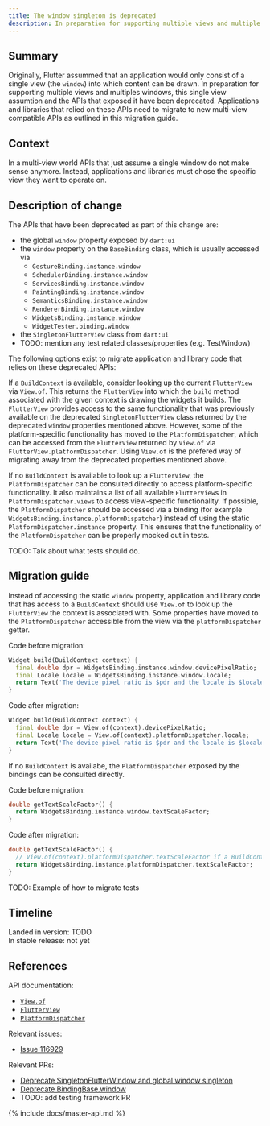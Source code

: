 ```yaml
---
title: The window singleton is deprecated
description: In preparation for supporting multiple views and multiple windows the window singleton has been deprecated.
---
```


## Summary

Originally, Flutter assummed that an application would only consist of a single
view (the `window`) into which content can be drawn. In preparation for
supporting multiple views and multiples windows, this single view assumtion and
the APIs that exposed it have been deprecated. Applications and libraries that
relied on these APIs need to migrate to new multi-view compatible APIs as
outlined in this migration guide.

## Context

In a multi-view world APIs that just assume a single window do not make sense
anymore. Instead, applications and libraries must chose the specific
view they want to operate on. 

## Description of change

The APIs that have been deprecated as part of this change are:

* the global `window` property exposed by `dart:ui`
* the `window` property on the `BaseBinding` class, 
  which is usually accessed via
  * `GestureBinding.instance.window`
  * `SchedulerBinding.instance.window`
  * `ServicesBinding.instance.window`
  * `PaintingBinding.instance.window`
  * `SemanticsBinding.instance.window`
  * `RendererBinding.instance.window`
  * `WidgetsBinding.instance.window`
  * `WidgetTester.binding.window`
* the `SingletonFlutterView` class from `dart:ui`
* TODO: mention any test related classes/properties (e.g. TestWindow)

The following options exist to migrate application and library code that relies
on these deprecated APIs:

If a `BuildContext` is available, consider looking up the current `FlutterView`
via `View.of`. This returns the `FlutterView` into
which the `build` method associated with the given context is drawing the
widgets it builds. The `FlutterView` provides access to the same functionality
that was previously available on the deprecated `SingletonFlutterView` class
returned by the deprecated `window` properties mentioned above. However, some
of the platform-specific functionality has moved to the `PlatformDispatcher`,
which can be accessed from the `FlutterView` returned by `View.of` via 
`FlutterView.platformDispatcher`. Using `View.of` is the prefered way of
migrating away from the deprecated properties mentioned above.

If no `BuildContext` is available to look up a `FlutterView`, the
`PlatformDispatcher` can be consulted directly to access platform-specific
functionality. It also maintains a list of all available `FlutterView`s in
`PlatformDispatcher.views` to access view-specific functionality. If possible,
the `PlatformDispatcher` should be accessed via a binding (for example
`WidgetsBinding.instance.platformDispatcher`) instead of using the static
`PlatformDispatcher.instance` property. This ensures that the functionality
of the `PlatformDispatcher` can be properly mocked out in tests.

TODO: Talk about what tests should do.

## Migration guide

Instead of accessing the static `window` property, application and library code
that has access to a `BuildContext` should use `View.of` to look up the 
`FlutterView` the context is associated with. Some properties have moved to
the `PlatformDispatcher` accessible from the view via the `platformDispatcher`
getter.

Code before migration:

```dart
Widget build(BuildContext context) {
  final double dpr = WidgetsBinding.instance.window.devicePixelRatio;
  final Locale locale = WidgetsBinding.instance.window.locale;
  return Text('The device pixel ratio is $pdr and the locale is $locale.');
}
```

Code after migration:

```dart
Widget build(BuildContext context) {
  final double dpr = View.of(context).devicePixelRatio;
  final Locale locale = View.of(context).platformDispatcher.locale;
  return Text('The device pixel ratio is $pdr and the locale is $locale.');
}
```

If no `BuildContext` is availabe, the `PlatformDispatcher` exposed by the
bindings can be consulted directly.

Code before migration:

```dart
double getTextScaleFactor() {
  return WidgetsBinding.instance.window.textScaleFactor;
}
```

Code after migration:

```dart
double getTextScaleFactor() {
  // View.of(context).platformDispatcher.textScaleFactor if a BuildContext is available, otherwise:
  return WidgetsBinding.instance.platformDispatcher.textScaleFactor;
}
```

TODO: Example of how to migrate tests

## Timeline

Landed in version: TODO<br>
In stable release: not yet

## References

API documentation:

* [`View.of`][]
* [`FlutterView`][]
* [`PlatformDispatcher`][]

Relevant issues:

* [Issue 116929][]

Relevant PRs:

* [Deprecate SingletonFlutterWindow and global window singleton][]
* [Deprecate BindingBase.window][]
* TODO: add testing framework PR

{% include docs/master-api.md %}

[`View.of`]: {{site.master-api}}/flutter/widgets/View/of.html
[`FlutterView`]: {{site.api}}/flutter/dart-ui/FlutterView-class.html
[`PlatformDispatcher`]: {{site.api}}/flutter/dart-ui/PlatformDispatcher-class.html
[Issue 116929]: {{site.repo.flutter}}/issues/116929
[Deprecate SingletonFlutterWindow and global window singleton]: {{site.repo.engine}}/pull/39302
[Deprecate BindingBase.window]: {{site.repo.flutter}}/pull/120998
